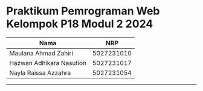 # Praktikum Pemrograman Web Kelompok P18 Modul 2 2024

| Nama                     | NRP        |
| ------------------------ | ---------- |
| Maulana Ahmad Zahiri     | 5027231010 |
| Hazwan Adhikara Nasution | 5027231017 |
| Nayla Raissa Azzahra     | 5027231054 |

<hr>
